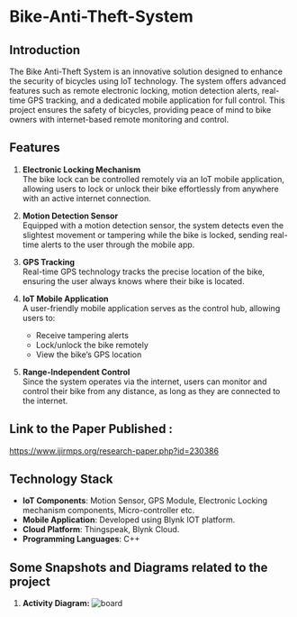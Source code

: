 # Bike-Anti-Theft-System

## Introduction 
The Bike Anti-Theft System is an innovative solution designed to enhance the security of bicycles using IoT technology. The system offers advanced features such as remote electronic locking, motion detection alerts, real-time GPS tracking, and a dedicated mobile application for full control. This project ensures the safety of bicycles, providing peace of mind to bike owners with internet-based remote monitoring and control.

## Features
1. **Electronic Locking Mechanism**  
   The bike lock can be controlled remotely via an IoT mobile application, allowing users to lock or unlock their bike effortlessly from anywhere with an active internet connection.

2. **Motion Detection Sensor**  
   Equipped with a motion detection sensor, the system detects even the slightest movement or tampering while the bike is locked, sending real-time alerts to the user through the mobile
   app.

4. **GPS Tracking**  
   Real-time GPS technology tracks the precise location of the bike, ensuring the user always knows where their bike is located.

5. **IoT Mobile Application**  
   A user-friendly mobile application serves as the control hub, allowing users to:
   - Receive tampering alerts
   - Lock/unlock the bike remotely
   - View the bike’s GPS location

6. **Range-Independent Control**  
   Since the system operates via the internet, users can monitor and control their bike from any distance, as long as they are connected to the internet.

## Link to the Paper Published :
https://www.ijirmps.org/research-paper.php?id=230386

## Technology Stack
- **IoT Components**: Motion Sensor, GPS Module, Electronic Locking mechanism components, Micro-controller etc.
- **Mobile Application**: Developed using Blynk IOT platform.
- **Cloud Platform**: Thingspeak, Blynk Cloud.
- **Programming Languages**: C++

## Some Snapshots and Diagrams related to the project
1. **Activity Diagram:**
   ![board](https://github.com/user-attachments/assets/2b218309-4592-480e-baef-0888dd76665c)




   
